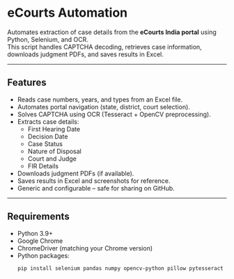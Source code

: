 
# eCourts Automation

Automates extraction of case details from the **eCourts India portal** using Python, Selenium, and OCR.  
This script handles CAPTCHA decoding, retrieves case information, downloads judgment PDFs, and saves results in Excel.

---

## Features

- Reads case numbers, years, and types from an Excel file.
- Automates portal navigation (state, district, court selection).
- Solves CAPTCHA using OCR (Tesseract + OpenCV preprocessing).
- Extracts case details:
  - First Hearing Date
  - Decision Date
  - Case Status
  - Nature of Disposal
  - Court and Judge
  - FIR Details
- Downloads judgment PDFs (if available).
- Saves results in Excel and screenshots for reference.
- Generic and configurable – safe for sharing on GitHub.

---

## Requirements

- Python 3.9+  
- Google Chrome  
- ChromeDriver (matching your Chrome version)  
- Python packages:
  ```bash
  pip install selenium pandas numpy opencv-python pillow pytesseract requests
